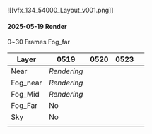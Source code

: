 ![[vfx_134_54000_Layout_v001.png]]

#### 2025-05-19 Render
0~30 Frames
Fog_far

| Layer    | 0519        | 0520 | 0523 |     |
| -------- | ----------- | ---- | ---- | --- |
| Near     | *Rendering* |      |      |     |
| Fog_near | *Rendering* |      |      |     |
| Fog_Mid  | *Rendering* |      |      |     |
| Fog_Far  | No          |      |      |     |
| Sky      | No          |      |      |     |
|          |             |      |      |     |

